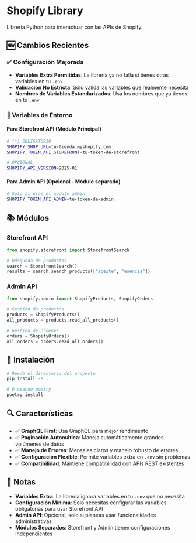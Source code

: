 # Shopify Library

Librería Python para interactuar con las APIs de Shopify.

## 🆕 Cambios Recientes

### ✅ Configuración Mejorada
- **Variables Extra Permitidas**: La librería ya no falla si tienes otras variables en tu `.env`
- **Validación No Estricta**: Solo valida las variables que realmente necesita
- **Nombres de Variables Estandarizados**: Usa los nombres que ya tienes en tu `.env`

### 🔧 Variables de Entorno

#### Para Storefront API (Módulo Principal)
```bash
# (*) OBLIGATORIO
SHOPIFY_SHOP_URL=tu-tienda.myshopify.com
SHOPIFY_TOKEN_API_STOREFRONT=tu-token-de-storefront

# OPCIONAL
SHOPIFY_API_VERSION=2025-01
```

#### Para Admin API (Opcional - Módulo separado)
```bash
# Solo si usas el módulo admin
SHOPIFY_TOKEN_API_ADMIN=tu-token-de-admin
```

## 📚 Módulos

### Storefront API
```python
from shopify.storefront import StorefrontSearch

# Búsqueda de productos
search = StorefrontSearch()
results = search.search_products(["aceite", "esencia"])
```

### Admin API
```python
from shopify.admin import ShopifyProducts, ShopifyOrders

# Gestión de productos
products = ShopifyProducts()
all_products = products.read_all_products()

# Gestión de órdenes
orders = ShopifyOrders()
all_orders = orders.read_all_orders()
```

## 🚀 Instalación

```bash
# Desde el directorio del proyecto
pip install -e .

# O usando poetry
poetry install
```

## 🔍 Características

- ✅ **GraphQL First**: Usa GraphQL para mejor rendimiento
- ✅ **Paginación Automática**: Maneja automáticamente grandes volúmenes de datos
- ✅ **Manejo de Errores**: Mensajes claros y manejo robusto de errores
- ✅ **Configuración Flexible**: Permite variables extra en `.env` sin problemas
- ✅ **Compatibilidad**: Mantiene compatibilidad con APIs REST existentes

## 📝 Notas

- **Variables Extra**: La librería ignora variables en tu `.env` que no necesita
- **Configuración Mínima**: Solo necesitas configurar las variables obligatorias para usar Storefront API
- **Admin API**: Opcional, solo si planeas usar funcionalidades administrativas
- **Módulos Separados**: Storefront y Admin tienen configuraciones independientes
